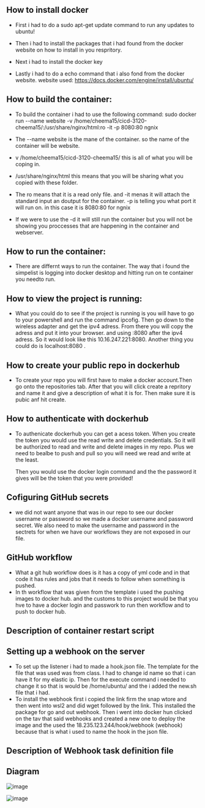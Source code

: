 ## How to install docker
-  First i had to do a sudo apt-get update command to run any updates to ubuntu!


-  Then i had to install the packages that i had found from the docker website on how to install in you respritory.


-  Next i had to install the docker key


-  Lastly i had to do a echo command that i also fond from the docker website.
website used: https://docs.docker.com/engine/install/ubuntu/


## How to build the container:
-  To build the container i had to use the following command: sudo docker run --name website -v /home/cheema15/cicd-3120-cheema15/:/usr/share/nginx/html:ro -it -p 8080:80 ngnix

-  The --name website is the mane of the container. so the name of the container will be website.


-  v /home/cheema15/cicd-3120-cheema15/ this is all of what you will be coping in.


-  /usr/share/nginx/html this means that you will be sharing what you copied with these folder.


-  The ro means that it is a read only file. and -it menas it will attach the standard input an doutput for the container. -p is telling you what port it will run on. in this case it is 8080:80 for ngnix


-  If we were to use the -d it will still run the container but you will not be showing you proccesses that are happening in the container and webserver.


## How to run the container:
- There are differnt ways to run the container. The way that i found the simpelist is logging into docker desktop and hitting run on te container you needto run.


## How to view the project is running:
- What you could do to see if the project is running is you will have to go to your powershell and run the command ipcofig. Then go down to the wireless adapter and get the ipv4 adress. From there you will copy the adress and put it into your browser. and using :8080 after the ipv4 adress. So it would look like this 10.16.247.221:8080. Another thing you could do is localhost:8080 . 


## How to create your public repo in dockerhub
- To create your repo you will first have to make a docker account.Then go onto the repositories tab. After that you will click create a repritory and name it and give a description of what it is for. Then make sure it is pubic anf hit create.


## How to authenticate with dockerhub
- To authenicate dockerhub you can get a acess token. When you create the token you would use the read write and delete credentials. So it will be authorized to read and write and delete images in my repo. Plus we need to bealbe to push and pull so you will need we read and write at the least.
 
   Then you would use the docker login command and the the password it gives will be the token that you were provided!
 
 
 ## Cofiguring GitHub secrets
 - we did not want anyone that was in our repo to see our docker username or password so we made a docker username and password secret. We also need to make the username and password in the sectrets for when we have our workflows they are not exposed in our file.


## GitHub workflow
- What a git hub workflow does is it has a copy of yml code and in that code it has rules and jobs that it needs to follow when something is pushed. 
-  In th workflow that was given from the template i used the pushing images to docker hub. and the customs to this project would be that you hve to have a docker login and passwork to run then workflow and to push to docker hub. 


## Description of container restart script


## Setting up a webhook on the server
- To set up the listener i had to made a hook.json file. The template for the file that was used was from class. I had to change id name so that i can have it for my elastic ip. Then for the execute command i needed to change it so that is would be /home/ubuntu/ and the i added the new.sh file that i had.
- To install the webhook first i copied the link firm the snap wtore and then went into wsl2 and did wget followed by the link. This installed the package for go and out webhook. Then i went into docker hun clicked on the tav that said webhooks and created a new one to deploy the image and the used the 18.235.123.244/hook/webhook (webhook) because that is what i used to name the hook in the json file.


## Description of Webhook task definition file



## Diagram
![image](https://user-images.githubusercontent.com/97908618/205420821-d0aa973d-77df-4a9b-8fd7-75a8c6f664b4.png)


![image](https://user-images.githubusercontent.com/97908618/205421145-b4da7c53-9351-4cd8-9ec4-b777c1c6d60b.png)


